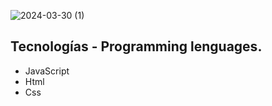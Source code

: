 ![2024-03-30 (1)](https://github.com/faFacundoAguilar/Climate/assets/124779712/db188d0c-54f7-4753-8d05-1bb4b3ff4e0a)
## Tecnologías - Programming lenguages.
 - JavaScript
 - Html
 - Css
